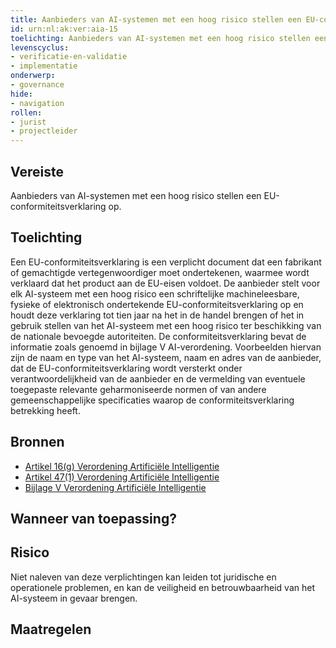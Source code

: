 ```yaml
---
title: Aanbieders van AI-systemen met een hoog risico stellen een EU-conformiteitsverklaring op
id: urn:nl:ak:ver:aia-15
toelichting: Aanbieders van AI-systemen met een hoog risico stellen een EU-conformiteitsverklaring op.
levenscyclus:
- verificatie-en-validatie
- implementatie
onderwerp:
- governance
hide:
- navigation
rollen:
- jurist
- projectleider
---
```


<!-- tags -->
## Vereiste

Aanbieders van AI-systemen met een hoog risico stellen een EU-conformiteitsverklaring op.

## Toelichting

Een EU-conformiteitsverklaring is een verplicht document dat een fabrikant of gemachtigde vertegenwoordiger moet ondertekenen, waarmee wordt verklaard dat het product aan de EU-eisen voldoet.
De aanbieder stelt voor elk AI-systeem met een hoog risico een schriftelijke machineleesbare, fysieke of elektronisch ondertekende EU-conformiteitsverklaring op en houdt deze verklaring tot tien jaar na het in de handel brengen of het in gebruik stellen van het AI-systeem met een hoog risico ter beschikking van de nationale bevoegde autoriteiten.
De conformiteitsverklaring bevat de informatie zoals genoemd in bijlage V AI-verordening.
Voorbeelden hiervan zijn de naam en type van het AI-systeem, naam en adres van de aanbieder, dat de EU-conformiteitsverklaring wordt versterkt onder verantwoordelijkheid van de aanbieder en de vermelding van eventuele toegepaste relevante geharmoniseerde normen of van andere gemeenschappelijke specificaties waarop de conformiteitsverklaring betrekking heeft.

## Bronnen

- [Artikel 16(g) Verordening Artificiële Intelligentie](https://eur-lex.europa.eu/legal-content/NL/TXT/HTML/?uri=OJ:L_202401689#d1e3823-1-1)
- [Artikel 47(1) Verordening Artificiële Intelligentie](https://eur-lex.europa.eu/legal-content/NL/TXT/HTML/?uri=OJ:L_202401689#d1e5296-1-1)
- [Bijlage V Verordening Artificiële Intelligentie](https://eur-lex.europa.eu/legal-content/NL/TXT/HTML/?uri=OJ:L_202401689#d1e38-132-1)

## Wanneer van toepassing?


## Risico

Niet naleven van deze verplichtingen kan leiden tot juridische en operationele problemen, en kan de veiligheid en betrouwbaarheid van het AI-systeem in gevaar brengen.


## Maatregelen

<!-- list_maatregelen vereiste/aia-15-eu-conformiteitsverklaring no-search no-onderwerp no-rol no-levenscyclus -->
